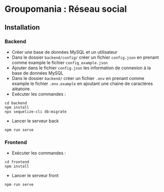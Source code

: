 # Groupomania : Réseau social

## Installation

### Backend

- Créer une base de données MySQL et un utilisateur
- Dans le dossier `backend/config/` créer un fichier `config.json` en prenant comme example le fichier `config_example.json`
- Ajouter dans le fichier `config.json` les information de connexion à la base de données MySQL
- Dans le dossier `backend/` créer un fichier `.env` en prenant comme example le fichier `.env.example` en ajoutant une chaine de caractères aléatoire.
- Exécuter les commandes :
```
cd backend
npm install
npx sequelize-cli db:migrate
```
- Lancer le serveur back
```
npm run serve
```

### Frontend
- Exécuter les commandes :
```
cd frontend
npm install
```
- Lancer le serveur front
```
npm run serve
```
